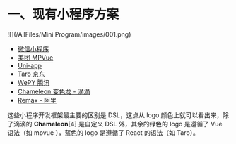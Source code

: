 

# 一、现有小程序方案

![](/AllFiles/Mini Program/images/001.png)

* [微信小程序](https://developers.weixin.qq.com/miniprogram/dev/framework/)
* [美团 MPVue](http://mpvue.com/)
* [Uni-app](https://uniapp.dcloud.net.cn/)
* [Taro 京东](https://taro-docs.jd.com/docs)
* [WePY 腾讯](https://wepyjs.github.io/wepy-docs/)
* [Chameleon 变色龙 - 滴滴](https://cml.js.org/docs/)
* [Remax - 阿里](https://opendocs.alipay.com/mini/component-ext/Remax)

这些小程序开发框架最主要的区别是 DSL，这点从 logo 颜色上就可以看出来，除了滴滴的 **Chameleon**[4] 是自定义 DSL 外，其余的绿色的 logo 是遵循了 Vue 语法（如 mpvue ），蓝色的 logo 是遵循了 React 的语法（如 Taro）。

